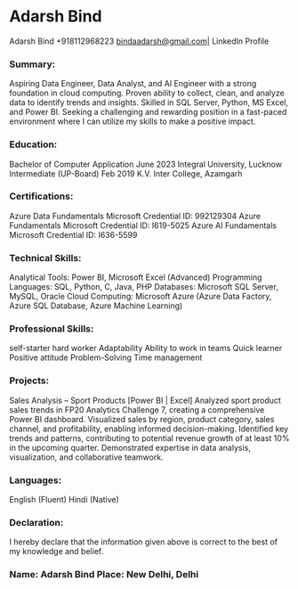 # Adarsh Bind
Adarsh Bind
+918112968223 bindaadarsh@gmail.com| LinkedIn Profile
### Summary:
Aspiring Data Engineer, Data Analyst, and AI Engineer with a strong foundation in cloud computing. Proven ability to collect, clean, and analyze data to identify trends and insights. Skilled in SQL Server, Python, MS Excel, and Power BI. Seeking a challenging and rewarding position in a fast-paced environment where I can utilize my skills to make a positive impact.
### Education:
Bachelor of Computer Application					June 2023
Integral University, Lucknow
Intermediate (UP-Board)						        Feb 2019
K.V. Inter College, Azamgarh
### Certifications:
Azure Data Fundamentals						Microsoft
Credential ID: 992129304
Azure Fundamentals							  Microsoft
Credential ID: I619-5025
Azure AI Fundamentals					  	Microsoft
Credential ID: I636-5599
### Technical Skills:
Analytical Tools: Power BI, Microsoft Excel (Advanced)
Programming Languages: SQL, Python, C, Java, PHP
Databases: Microsoft SQL Server, MySQL, Oracle
Cloud Computing: Microsoft Azure (Azure Data Factory, Azure SQL Database, Azure Machine Learning)
### Professional Skills:
self-starter
hard worker
Adaptability
Ability to work in teams
Quick learner
Positive attitude
Problem-Solving
Time management
### Projects:
Sales Analysis – Sport Products [Power BI | Excel]
Analyzed sport product sales trends in FP20 Analytics Challenge 7, creating a comprehensive Power BI dashboard.
Visualized sales by region, product category, sales channel, and profitability, enabling informed decision-making.
Identified key trends and patterns, contributing to potential revenue growth of at least 10% in the upcoming quarter. Demonstrated expertise in data analysis, visualization, and collaborative teamwork.
### Languages:
English (Fluent)
Hindi (Native)
### Declaration:
I hereby declare that the information given above is correct to the best of my knowledge and belief.

### Name: Adarsh Bind 							              Place: New Delhi, Delhi
